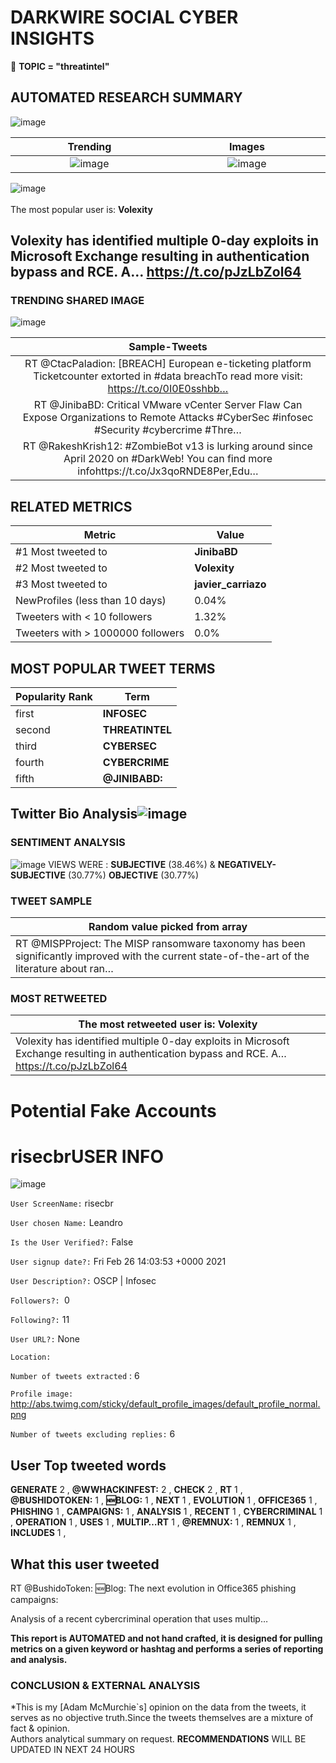 # DARKWIRE SOCIAL CYBER INSIGHTS 
&#x1F34E; **TOPIC = "threatintel"**

## AUTOMATED RESEARCH SUMMARY
  ![image](darkLogo.png)   

|  Trending  |   Images | 
:-------------------------:|:-------------------------:
|  ![image](assets/threatintel/imageFile1.jpg)     <img width=200/> | ![image](assets/threatintel/imageFile2.jpg) <img width=200/> |   
 
 
![image](assets/threatintel/TWEETS.png)
<br></br>
The most popular user is: **Volexity**  
 

## Volexity has identified multiple 0-day exploits in Microsoft Exchange resulting in authentication bypass and RCE. A… https://t.co/pJzLbZol64 

  




### TRENDING SHARED IMAGE

![image](assets/threatintel/twitterPostedImage.png)



|                **Sample-Tweets**        |
| :-------------: |
| RT @CtacPaladion: [BREACH] European e-ticketing platform Ticketcounter extorted in #data breachTo read more visit: https://t.co/0I0E0sshbb… |
| RT @JinibaBD: Critical VMware vCenter Server Flaw Can Expose Organizations to Remote Attacks #CyberSec #infosec #Security #cybercrime #Thre… |
| RT @RakeshKrish12: #ZombieBot v13 is lurking around since April 2020 on #DarkWeb! You can find more infohttps://t.co/Jx3qoRNDE8Per,Edu… |

## RELATED METRICS<br>
| Metric | Value |
| ------------- | ------------- |
| #1 Most tweeted to  | **JinibaBD** |
| #2 Most tweeted to  | **Volexity** |
| #3 Most tweeted to  | **javier_carriazo** |
| NewProfiles (less than 10 days) | 0.04%  |
| Tweeters with < 10 followers  | 1.32%|
| Tweeters with > 1000000 followers  | 0.0%  |



## MOST POPULAR TWEET TERMS 


| Popularity Rank  | Term |
| ------------- | ------------- |
| first  | **INFOSEC**  |
| second  | **THREATINTEL**  |
| third  | **CYBERSEC** |
| fourth  | **CYBERCRIME**  |
| fifth  | **@JINIBABD:**  |


## Twitter Bio Analysis![image](assets/threatintel/BIO.png)
### SENTIMENT ANALYSIS
![image](assets/threatintel/sentiment.png)
VIEWS WERE : **SUBJECTIVE**  (38.46%) & **NEGATIVELY-SUBJECTIVE** (30.77%) **OBJECTIVE** (30.77%)

### TWEET SAMPLE 
| Random value picked from array |
| ------------- |
|RT @MISPProject: The MISP ransomware taxonomy has been significantly improved with the current state-of-the-art of the literature about ran… |

### MOST RETWEETED 

| The most retweeted user is: **Volexity**  |
| ------------- |
| Volexity has identified multiple 0-day exploits in Microsoft Exchange resulting in authentication bypass and RCE. A… https://t.co/pJzLbZol64 |

# Potential Fake Accounts
 
# risecbrUSER INFO
![image](http://abs.twimg.com/sticky/default_profile_images/default_profile_normal.png)
 
`User ScreenName:` risecbr 
 
`User chosen Name:` Leandro 
 
`Is the User Verified?:` False 
 
`User signup date?:` Fri Feb 26 14:03:53 +0000 2021 
 
`User Description?:` OSCP | Infosec 
 
`Followers?: `0 
 
`Following?:` 11 
 
`User URL?:` None 
 
`Location:`  
 
`Number of tweets extracted`  : 6 
 
`Profile image:` http://abs.twimg.com/sticky/default_profile_images/default_profile_normal.png 
 
`Number of tweets excluding replies:` 6 
 

 

 
## User Top tweeted words 
 
**GENERATE** 2 , **@WWHACKINFEST:** 2 , **CHECK** 2 , **RT** 1 , **@BUSHIDOTOKEN:** 1 , **🆕BLOG:** 1 , **NEXT** 1 , **EVOLUTION** 1 , **OFFICE365** 1 , **PHISHING** 1 , **CAMPAIGNS:** 1 , **ANALYSIS** 1 , **RECENT** 1 , **CYBERCRIMINAL** 1 , **OPERATION** 1 , **USES** 1 , **MULTIP…RT** 1 , **@REMNUX:** 1 , **REMNUX** 1 , **INCLUDES** 1 , 
 
## What this user tweeted
 
RT @BushidoToken: 🆕Blog: The next evolution in Office365 phishing campaigns:

Analysis of a recent cybercriminal operation that uses multip…
 

<b> This report is AUTOMATED and not hand crafted, it is designed for pulling metrics on a given keyword or hashtag and performs a series of reporting and analysis.</b>  
### CONCLUSION & EXTERNAL ANALYSIS

*This is my [Adam McMurchie`s] opinion on the data from the tweets, it serves as no objective truth.Since the tweets themselves are a mixture of fact & opinion.<br>
Authors analytical summary on request.
**RECOMMENDATIONS** WILL BE UPDATED IN NEXT  24 HOURS <br>